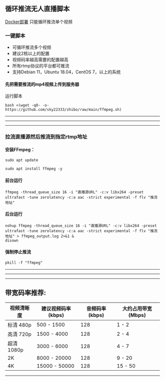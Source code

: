 ## 循环推流无人直播脚本




 [Docker部署](https://github.com/sky22333/Docker-Hub/blob/main/docker/docker%20ffmpeg.md) 只能循环推流单个视频



### 一键脚本
- 可循环推流多个视频
- 建议2核以上的配置
- 视频码率越高需要的配置越高
- 所有rtmp协议的平台都可推流
- 支持Debian 11，Ubuntu 18.04，CentOS 7，以上的系统

#### 先把需要推流的mp4视频上传到服务器
运行脚本
```
bash <(wget -qO- -o- https://github.com/sky22333/zhibo/raw/main/ffmpeg.sh)
```





---
---
---

### 拉流直播源然后推流到指定rtmp地址


#### 安装FFmpeg：

 
```
sudo apt update
```


```
sudo apt install ffmpeg -y
```


####  前台运行

```
ffmpeg -thread_queue_size 16 -i "直播源URL" -c:v libx264 -preset ultrafast -tune zerolatency -c:a aac -strict experimental -f flv "推流地址"
```

#### 后台运行

```
nohup ffmpeg -thread_queue_size 16 -i "直播源URL" -c:v libx264 -preset ultrafast -tune zerolatency -c:a aac -strict experimental -f flv "推流地址" > ffmpeg_output.log 2>&1 &
disown
```



#### 强制停止推流

```
pkill -f "ffmpeg"
```

---
---
---

##  带宽码率推荐:

| 视频清晰度    | 建议视频码率 (kbps) | 音频码率 (kbps) | 大约占用带宽 (Mbps) |
|-------------|-------------------|----------------|------------------|
| 标清 480p  | 500 - 1500        | 128            | 1 - 2     |
| 高清 720p  | 1500 - 4000       | 128            | 2 - 4      |
| 超清 1080p | 3000 - 6000       | 128            | 4 - 7      |
| 2K           | 8000 - 20000      | 128            | 9 - 20     |
| 4K           | 15000 - 50000     | 128            | 15 - 50    |



---

